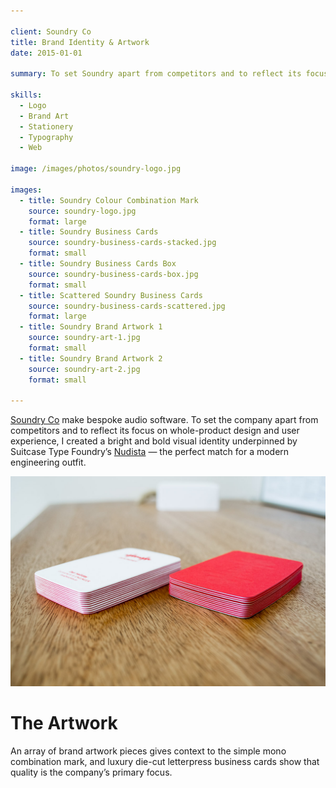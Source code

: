 ```yaml
---

client: Soundry Co
title: Brand Identity & Artwork
date: 2015-01-01

summary: To set Soundry apart from competitors and to reflect its focus on whole-product design and user experience, I created a bright and bold visual identity underpinned by Suitcase Type Foundry’s [Nudista](https://www.suitcasetype.com/nudista/specimen) — the perfect match for a modern engineering outfit.

skills:
  - Logo
  - Brand Art
  - Stationery
  - Typography
  - Web

image: /images/photos/soundry-logo.jpg

images:
  - title: Soundry Colour Combination Mark
    source: soundry-logo.jpg
    format: large
  - title: Soundry Business Cards
    source: soundry-business-cards-stacked.jpg
    format: small
  - title: Soundry Business Cards Box
    source: soundry-business-cards-box.jpg
    format: small
  - title: Scattered Soundry Business Cards
    source: soundry-business-cards-scattered.jpg
    format: large
  - title: Soundry Brand Artwork 1
    source: soundry-art-1.jpg
    format: small
  - title: Soundry Brand Artwork 2
    source: soundry-art-2.jpg
    format: small

---
```


[Soundry Co](http://soundry.co) make bespoke audio software. To set the company apart from competitors and to reflect its focus on whole-product design and user experience, I created a bright and bold visual identity underpinned by Suitcase Type Foundry’s [Nudista](https://www.suitcasetype.com/nudista/specimen) — the perfect match for a modern engineering outfit.

![Business Cards](/images/photos/soundry-business-cards-stacked.jpg)

# The Artwork

An array of brand artwork pieces gives context to the simple mono combination mark, and luxury die-cut letterpress business cards show that quality is the company’s primary focus.

